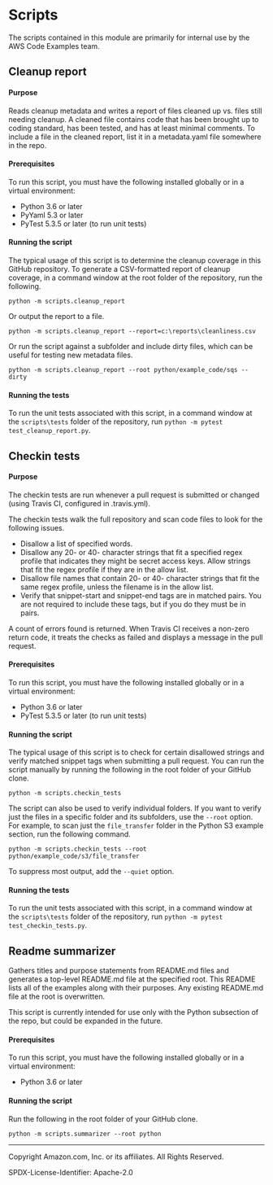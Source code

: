 # Scripts

The scripts contained in this module are primarily for internal use by the AWS
Code Examples team.

## Cleanup report

#### Purpose

Reads cleanup metadata and writes a report of files cleaned up vs. files still
needing cleanup. A cleaned file contains code that has been brought up to coding
standard, has been tested, and has at least minimal comments. To include a file
in the cleaned report, list it in a metadata.yaml file somewhere in the repo.

#### Prerequisites

To run this script, you must have the following installed globally or in a virtual
environment:
 
* Python 3.6 or later
* PyYaml 5.3 or later
* PyTest 5.3.5 or later (to run unit tests)

#### Running the script

The typical usage of this script is to determine the cleanup coverage in this
GitHub repository. To generate a CSV-formatted report of cleanup coverage, in a command
window at the root folder of the repository, run the following.

```
python -m scripts.cleanup_report
``` 

Or output the report to a file.

```
python -m scripts.cleanup_report --report=c:\reports\cleanliness.csv
```

Or run the script against a subfolder and include dirty files, which can be useful 
for testing new metadata files.

```
python -m scripts.cleanup_report --root python/example_code/sqs --dirty
```

#### Running the tests

To run the unit tests associated with this script, in a command window at the 
`scripts\tests` folder of the repository, run `python -m pytest test_cleanup_report.py`.


## Checkin tests

#### Purpose

The checkin tests are run whenever a pull request is submitted or changed 
(using Travis CI, configured in .travis.yml).

The checkin tests walk the full repository and scan code files to look for 
the following issues.

* Disallow a list of specified words.
* Disallow any 20- or 40- character strings that fit a specified regex profile
  that indicates they might be secret access keys. Allow strings that fit the
  regex profile if they are in the allow list.
* Disallow file names that contain 20- or 40- character strings that fit the same
  regex profile, unless the filename is in the allow list.
* Verify that snippet-start and snippet-end tags are in matched pairs. You are
  not required to include these tags, but if you do they must be in pairs.
  
A count of errors found is returned. When Travis CI receives a non-zero return code,
it treats the checks as failed and displays a message in the pull request.

#### Prerequisites

To run this script, you must have the following installed globally or in a virtual
environment:
 
* Python 3.6 or later
* PyTest 5.3.5 or later (to run unit tests)

#### Running the script

The typical usage of this script is to check for certain disallowed strings and
verify matched snippet tags when submitting a pull request. You can run the script
manually by running the following in the root folder of your GitHub clone. 

```
python -m scripts.checkin_tests
``` 

The script can also be used to verify individual folders. If you want to verify
just the files in a specific folder and its subfolders, use the `--root` option.
For example, to scan just the `file_transfer` folder in the Python S3 example section,
run the following command. 

```
python -m scripts.checkin_tests --root python/example_code/s3/file_transfer 
``` 

To suppress most output, add the `--quiet` option.

#### Running the tests

To run the unit tests associated with this script, in a command window at the 
`scripts\tests` folder of the repository, run `python -m pytest test_checkin_tests.py`.

## Readme summarizer

Gathers titles and purpose statements from README.md files and generates a top-level
README.md file at the specified root. This README lists all of the examples along 
with their purposes. Any existing README.md file at the root is overwritten.

This script is currently intended for use only with the Python subsection of the
repo, but could be expanded in the future.

#### Prerequisites

To run this script, you must have the following installed globally or in a virtual
environment:
 
* Python 3.6 or later

#### Running the script

Run the following in the root folder of your GitHub clone. 

```
python -m scripts.summarizer --root python
``` 

---
Copyright Amazon.com, Inc. or its affiliates. All Rights Reserved.

SPDX-License-Identifier: Apache-2.0
